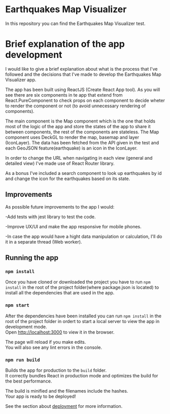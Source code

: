 # Earthquakes Map Visualizer

In this repository you can find the Earthquakes Map Visualizer test.

# Brief explanation of the app development

I would like to give a brief explanation about what is the process that I've followed and the decisions that I've made to develop the Earthquakes Map Visualizer app.

The app has been built using ReactJS (Create React App tool). As you will see there are six components in te app that extend from React.PureComponent to check props on each component to decide wheter to render the component or not (to avoid unnecessary rendering of components). 


The main component is the Map component which is the one that holds most of the logic of the app and store the states of the app to share it between components, the rest of the components are stateless. The Map component uses DeckGL to render the map, basemap and layer (IconLayer). The data has been fetched from the API given in the test and each GeoJSON feature(earthquake) is an icon in the IconLayer.

In order to change the URL when navigating in each view (general and detailed view) I've made use of React Router library.

As a bonus I've included a search component to look up earthquakes by id and change the icon for the earthquakes based on its state.


## Improvements

As possible future improvements to the app I would:


-Add tests with jest library to test the code.

-Improve UX/UI and make the app responsive for mobile phones.

-In case the app would have a hight data manipulation or calculation, I'll do it in a separate thread (Web worker).


## Running the app

### `npm install`

Once you have cloned or downloaded the project you have to run `npm install` in the root of the project folder(where package.json is located) to install all the dependencies that are used in the app. 


### `npm start`

After the dependencies have been installed you can run `npm install` in the root of the project folder in ordert to start a local server to view the app in development mode.\
Open [http://localhost:3000](http://localhost:3000) to view it in the browser.

The page will reload if you make edits.\
You will also see any lint errors in the console.

### `npm run build`

Builds the app for production to the `build` folder.\
It correctly bundles React in production mode and optimizes the build for the best performance.

The build is minified and the filenames include the hashes.\
Your app is ready to be deployed!

See the section about [deployment](https://facebook.github.io/create-react-app/docs/deployment) for more information.
